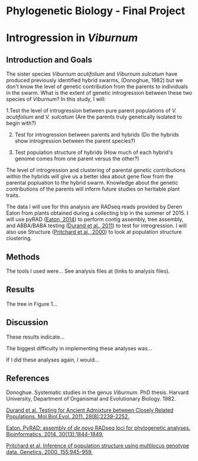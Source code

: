 # Phylogenetic Biology - Final Project

# Introgression in *Viburnum*

## Introduction and Goals

The sister species *Viburnum acutifolium* and *Viburnum sulcatum* have produced previously identified hybrid swarms, (Donoghue, 1982) but we don't know the level of genetic contribution from the parents to individuals in the swarm. What is the extent of genetic introgression between these two species of *Viburnum*? In this study, I will:

1.Test the level of introgression between pure parent populations of *V. acutifolium* and *V. sulcatum* (Are the parents truly genetically isolated to begin with?) 

2. Test for introgression between parents and hybrids (Do the hybrids show introgression between the parent species?) 

3. Test population structure of hybrids (How much of each hybrid's genome comes from one parent versus the other?) 

The level of introgression and clustering of parental genetic contributions within the hybrids will give us a better idea about gene flow from the parental popluation to the hybrid swarm. Knowledge about the genetic contributions of the parents will inform future studies on heritable plant traits.

The data I will use for this analysis are RADseq reads provided by Deren Eaton from plants obtained during a collecting trip in the summer of 2015. I will use pyRAD ([Eaton, 2014](http://bioinformatics.oxfordjournals.org/content/30/13/1844)) to perform contig assembly, tree assembly, and ABBA/BABA testing ([Durand et al., 2011](http://mbe.oxfordjournals.org/content/28/8/2239)) to test for introgression. I will also use Structure ([Pritchard et al., 2000](http://www.genetics.org/content/155/2/945.short)) to look at population structure clustering.

## Methods

The tools I used were... See analysis files at (links to analysis files).

## Results

The tree in Figure 1...

## Discussion

These results indicate...

The biggest difficulty in implementing these analyses was...

If I did these analyses again, I would...

## References

Donoghue. Systematic studies in the genus *Viburnum*. PhD thesis. Harvard University, Department of Organismal and Evolutionary Biology. 1982.

[Durand et al. Testing for Ancient Admixture between Closely Related Populations. Mol.Biol.Evol. 2011. 28(8):2239-2252.](http://mbe.oxfordjournals.org/content/28/8/2239)

[Eaton. PyRAD: assembly of *de novo* RADseq loci for phylogenetic analyses. Bioinformatics. 2014. 30(13):1844-1849.](http://bioinformatics.oxfordjournals.org/content/30/13/1844)

[Pritchard et al. Inference of population structure using multilocus genotype data. Genetics. 2000. 155:945-959.](http://www.genetics.org/content/155/2/945.short)


